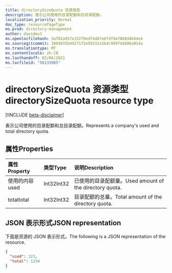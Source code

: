 ```yaml
---
title: directorySizeQuota 资源类型
description: 表示公司使用的目录配额和总目录配额。
localization_priority: Normal
doc_type: resourcePageType
ms.prod: directory-management
author: davidmu1
ms.openlocfilehash: 3af82a957e152f0edf4d87e6fdf9a7888d4b64e4
ms.sourcegitcommit: 1004835b44271f2e50332a1bdc9097d4b06a914a
ms.translationtype: MT
ms.contentlocale: zh-CN
ms.lasthandoff: 02/06/2021
ms.locfileid: "50133985"
---
```

# <a name="directorysizequota-resource-type"></a><span data-ttu-id="190e3-103">directorySizeQuota 资源类型</span><span class="sxs-lookup"><span data-stu-id="190e3-103">directorySizeQuota resource type</span></span>

[!INCLUDE [beta-disclaimer](../../includes/beta-disclaimer.md)]

<span data-ttu-id="190e3-104">表示公司使用的目录配额和总目录配额。</span><span class="sxs-lookup"><span data-stu-id="190e3-104">Represents a company's used and total directory quota.</span></span>

## <a name="properties"></a><span data-ttu-id="190e3-105">属性</span><span class="sxs-lookup"><span data-stu-id="190e3-105">Properties</span></span>
| <span data-ttu-id="190e3-106">属性</span><span class="sxs-lookup"><span data-stu-id="190e3-106">Property</span></span>   | <span data-ttu-id="190e3-107">类型</span><span class="sxs-lookup"><span data-stu-id="190e3-107">Type</span></span>|<span data-ttu-id="190e3-108">说明</span><span class="sxs-lookup"><span data-stu-id="190e3-108">Description</span></span>|
|:---------------|:--------|:----------|
|<span data-ttu-id="190e3-109">使用的内容</span><span class="sxs-lookup"><span data-stu-id="190e3-109">used</span></span>|<span data-ttu-id="190e3-110">Int32</span><span class="sxs-lookup"><span data-stu-id="190e3-110">Int32</span></span>| <span data-ttu-id="190e3-111">已使用的目录配额量。</span><span class="sxs-lookup"><span data-stu-id="190e3-111">Used amount of the directory quota.</span></span> |
|<span data-ttu-id="190e3-112">total</span><span class="sxs-lookup"><span data-stu-id="190e3-112">total</span></span>|<span data-ttu-id="190e3-113">Int32</span><span class="sxs-lookup"><span data-stu-id="190e3-113">Int32</span></span>| <span data-ttu-id="190e3-114">目录配额的总量。</span><span class="sxs-lookup"><span data-stu-id="190e3-114">Total amount of the directory quota.</span></span>|

## <a name="json-representation"></a><span data-ttu-id="190e3-115">JSON 表示形式</span><span class="sxs-lookup"><span data-stu-id="190e3-115">JSON representation</span></span>

<span data-ttu-id="190e3-116">下面是资源的 JSON 表示形式。</span><span class="sxs-lookup"><span data-stu-id="190e3-116">The following is a JSON representation of the resource.</span></span>

<!-- {
  "blockType": "resource",
  "optionalProperties": [

  ],
  "@odata.type": "microsoft.graph.directorySizeQuota"
}-->

```json
{
  "used": 123,
  "total": 1234
}
```
